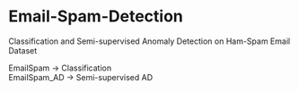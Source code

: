 # Email-Spam-Detection
Classification and Semi-supervised Anomaly Detection on Ham-Spam Email Dataset

EmailSpam -> Classification<br>
EmailSpam_AD -> Semi-supervised AD
